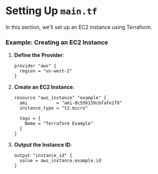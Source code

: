 # Setting Up `main.tf`

In this section, we'll set up an EC2 instance using Terraform.

### Example: Creating an EC2 Instance

1. **Define the Provider**:
   ```hcl
   provider "aws" {
     region = "us-west-2"
   }
   ```

2. **Create an EC2 Instance**:
   ```hcl
   resource "aws_instance" "example" {
     ami           = "ami-0c55b159cbfafe1f0"
     instance_type = "t2.micro"

     tags = {
       Name = "Terraform Example"
     }
   }
   ```

3. **Output the Instance ID**:
   ```hcl
   output "instance_id" {
     value = aws_instance.example.id
   }
   ```

